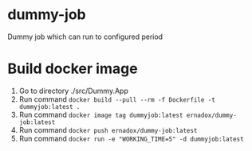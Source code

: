 # dummy-job

Dummy job which can run to configured period

# Build docker image

1. Go to directory ./src/Dummy.App
2. Run command `docker build --pull --rm -f Dockerfile -t dummyjob:latest .`
3. Run command `docker image tag dummyjob:latest ernadox/dummy-job:latest`
4. Run command `docker push ernadox/dummy-job:latest`
5. Run command `docker run -e "WORKING_TIME=5" -d dummyjob:latest`